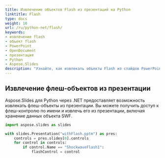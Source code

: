 ```yaml
---
title: Извлечение объектов Flash из презентаций на Python
linktitle: Flash
type: docs
weight: 10
url: /ru/python-net/flash/
keywords:
- извлечение flash
- объект flash
- PowerPoint
- OpenDocument
- презентация
- Python
- Aspose.Slides
description: "Узнайте, как извлекать объекты Flash из слайдов PowerPoint и OpenDocument на Python с помощью Aspose.Slides, с полными примерами кода и лучшими практиками."
---
```


## **Извлечение флеш-объектов из презентации**
Aspose.Slides для Python через .NET предоставляет возможность извлекать флеш-объекты из презентации. Вы можете получить доступ к флеш-контролю по имени и извлечь его из презентации, включая хранение данных объекта SWF.

```py
import aspose.slides as slides

with slides.Presentation("withFlash.pptm") as pres:
    controls = pres.slides[0].controls
    for control in controls:
        if control.Name == "ShockwaveFlash1":
            flashControl = control
```